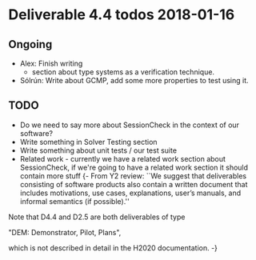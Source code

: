 Deliverable 4.4 todos 2018-01-16
========================================
Ongoing
-----------------
* Alex: Finish writing
  * section about type systems as a verification technique.
* Sólrún: Write about GCMP, add some more properties to test using it.

TODO
-----
* Do we need to say more about SessionCheck in the context of our software?
* Write something in Solver Testing section
* Write something about unit tests / our test suite 
* Related work - currently we have a related work section about SessionCheck, if we're going to have a related work section it should contain more stuff 
{-
From Y2 review: ``We suggest that deliverables consisting of software
products also contain a written document that includes motivations,
use cases, explanations, user’s manuals, and informal semantics (if
possible).''

Note that D4.4 and D2.5 are both deliverables of type

  "DEM: Demonstrator, Pilot, Plans",

which is not described in detail in the H2020 documentation.
-}
